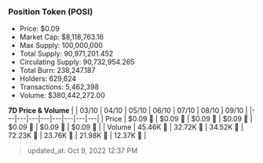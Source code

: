 
  ### Position Token (POSI)
  - Price: $0.09
  - Market Cap: $8,118,763.16
  - Max Supply: 100,000,000
  - Total Supply: 90,971,201.452
  - Circulating Supply: 90,732,954.265
  - Total Burn: 238,247.187
  - Holders: 629,624
  - Transactions: 5,462,398
  - Volume: $380,442,272.00

  **7D Price & Volume**
  | | 03&#x2F;10 | 04&#x2F;10 | 05&#x2F;10 | 06&#x2F;10 | 07&#x2F;10 | 08&#x2F;10 | 09&#x2F;10 |
  |---|---|---|---|---|---|---|---|
  | Price | $0.09 🚀 | $0.09 🚀 | $0.09 🚀 | $0.09 🔻 | $0.09 🔻 | $0.09 🔻 | $0.09 🔻 |
  | Volume | 45.46K 🚀 | 32.72K 🔻 | 34.52K 🚀 | 72.23K 🚀 | 23.76K 🔻 | 21.98K 🔻 | 12.37K 🔻 |

  > updated_at: Oct 9, 2022 12:37 PM
